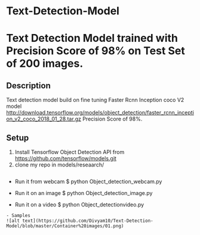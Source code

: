 # Text-Detection-Model
Text Detection Model trained with Precision Score of 98% on Test Set of 200 images. 
===================

## Description
Text detection model build on fine tuning Faster Rcnn Inception coco V2 model  http://download.tensorflow.org/models/object_detection/faster_rcnn_inception_v2_coco_2018_01_28.tar.gz
Precision Score of 98%. 



## Setup
1. Install Tensorflow Object Detection API from https://github.com/tensorflow/models.git
2. clone my repo in models/reseaarch/
```

```

- Run it from webcam
$ python Object_detection_webcam.py

- Run it on an image
$ python Object_detection_image.py

- Run it on a video
$ python Object_detectionvideo.py

```
- Samples 
![alt text](https://github.com/Divyam10/Text-Detection-Model/blob/master/Container%20images/01.png)


